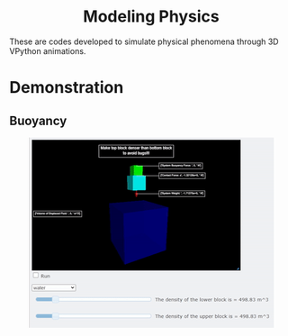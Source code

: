 <h1 align="center">Modeling Physics</h1>

These are codes developed to simulate physical phenomena through 3D VPython animations.

# Demonstration
## Buoyancy

<p align="center">
  <img src="./src/assets/buoyant-blocks-demo.gif" />
</p>
